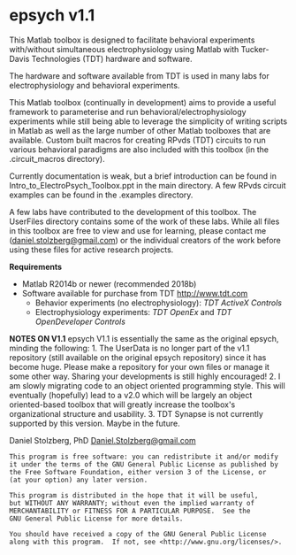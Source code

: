 # epsych v1.1

This Matlab toolbox is designed to facilitate behavioral experiments with/without simultaneous electrophysiology using Matlab with Tucker-Davis Technologies (TDT) hardware and software.

The hardware and software available from TDT is used in many labs for electrophysiology and behavioral experiments.  

This Matlab toolbox (continually in development) aims to provide a useful framework to parameterise and run behavioral/electrophysiology experiments while still being able to leverage the simplicity of writing scripts in Matlab as well as the large number of other Matlab toolboxes that are available.  Custom built macros for creating RPvds (TDT) circuits to run various behavioral paradigms are also included with this toolbox (in the .circuit_macros directory). 

Currently documentation is weak, but a brief introduction can be found in  Intro_to_ElectroPsych_Toolbox.ppt in the main directory.  A few RPvds circuit examples can be found in the .examples directory.

A few labs have contributed to the development of this toolbox.  The UserFiles directory contains some of the work of these labs.  While all files in this toolbox are free to view and use for learning, please contact me (daniel.stolzberg@gmail.com) or the individual creators of the work before using these files for active research projects.

**Requirements**
* Matlab R2014b or newer (recommended 2018b)
* Software available for purchase from TDT http://www.tdt.com
	* Behavior experiments (no electrophysiology):	*TDT ActiveX Controls*
	* Electrophysiology experiments:  *TDT OpenEx* and *TDT OpenDeveloper Controls*
		
		
**NOTES ON V1.1**
epsych V1.1 is essentially the same as the original epsych, minding the following:
	1. The UserData is no longer part of the v1.1 repository (still available on the original epsych repository) since it has become huge.  Please make a repository for your own files or manage it some other way.  Sharing your developments is still highly encouraged!
	2. I am slowly migrating code to an object oriented programming style.  This will eventually (hopefully) lead to a v2.0 which will be largely an object oriented-based toolbox that will greatly increase the toolbox's organizational structure and usability.
	3. TDT Synapse is not currently supported by this version.  Maybe in the future.
		
		
Daniel Stolzberg, PhD
Daniel.Stolzberg@gmail.com


    This program is free software: you can redistribute it and/or modify
    it under the terms of the GNU General Public License as published by
    the Free Software Foundation, either version 3 of the License, or
    (at your option) any later version.

    This program is distributed in the hope that it will be useful,
    but WITHOUT ANY WARRANTY; without even the implied warranty of
    MERCHANTABILITY or FITNESS FOR A PARTICULAR PURPOSE.  See the
    GNU General Public License for more details.

    You should have received a copy of the GNU General Public License
    along with this program.  If not, see <http://www.gnu.org/licenses/>.
